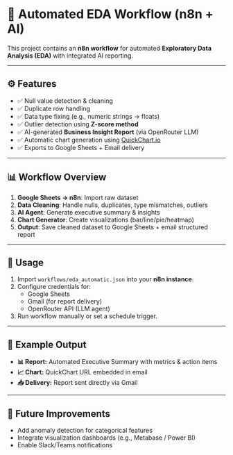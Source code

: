 # 🧹 Automated EDA Workflow (n8n + AI)

This project contains an **n8n workflow** for automated **Exploratory Data Analysis (EDA)** with integrated AI reporting.

---

## ⚙️ Features
- ✅ Null value detection & cleaning  
- ✅ Duplicate row handling  
- ✅ Data type fixing (e.g., numeric strings → floats)  
- ✅ Outlier detection using **Z-score method**  
- ✅ AI-generated **Business Insight Report** (via OpenRouter LLM)  
- ✅ Automatic chart generation using [QuickChart.io](https://quickchart.io)  
- ✅ Exports to Google Sheets + Email delivery  

---

## 📊 Workflow Overview
1. **Google Sheets → n8n**: Import raw dataset  
2. **Data Cleaning**: Handle nulls, duplicates, type mismatches, outliers  
3. **AI Agent**: Generate executive summary & insights  
4. **Chart Generator**: Create visualizations (bar/line/pie/heatmap)  
5. **Output**: Save cleaned dataset to Google Sheets + email structured report  

---

## 🚀 Usage
1. Import `workflows/eda_automatic.json` into your **n8n instance**.  
2. Configure credentials for:  
   - Google Sheets  
   - Gmail (for report delivery)  
   - OpenRouter API (LLM agent)  
3. Run workflow manually or set a schedule trigger.  

---

## 📸 Example Output
- **📊 Report:** Automated Executive Summary with metrics & action items  
- **📈 Chart:** QuickChart URL embedded in email  
- **📥 Delivery:** Report sent directly via Gmail  

---

## 🔮 Future Improvements
- Add anomaly detection for categorical features  
- Integrate visualization dashboards (e.g., Metabase / Power BI)  
- Enable Slack/Teams notifications  

